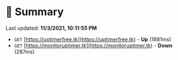 # 📖 Summary
Last updated: **11/3/2021, 10:11:55 PM**

- `GET` [https://uptimerfree.tk](https://uptimerfree.tk) - **Up** (1881ms)
- `GET` [https://monitoruptimer.tk](https://monitoruptimer.tk) - **Down** (287ms)
